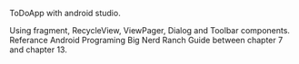
ToDoApp with android studio.


 Using fragment, RecycleView, ViewPager, Dialog and Toolbar components.
 Referance Android Programing Big Nerd Ranch Guide between chapter 7 and chapter 13.
